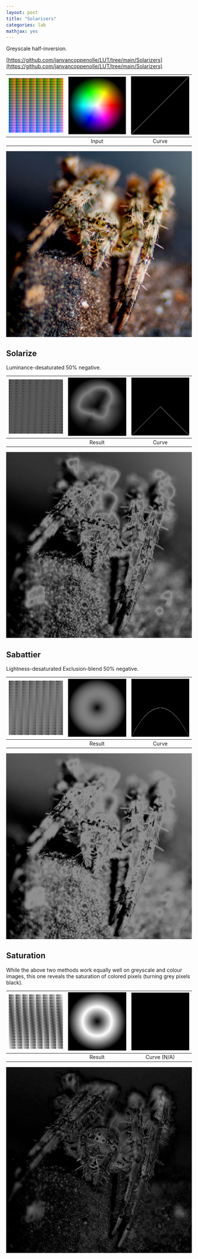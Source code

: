 ```yaml
---
layout: post
title: "Solarisers"
categories: lab
mathjax: yes
---
```


Greyscale half-inversion.

<!--more-->

[https://github.com/janvancoppenolle/LUT/tree/main/Solarizers](https://github.com/janvancoppenolle/LUT/tree/main/Solarizers)

| <img src="/img/Neutral-512.png" width="200"/> |  <img src="/img/TestWheel.png" width="200"/>  |  <img src="/img/Curve.png" width="200"/> |
| :---: | :---: | :---: |
| | Input | Curve |

![](/img/Spider.jpg)

## Solarize

Luminance-desaturated 50% negative.

| <img src="/img/solarisers/Solarize.png" width="200"/> |  <img src="/img/solarisers/SolarizeTestWheel.png" width="200"/>  |  <img src="/img/solarisers/SolarizeCurve.png" width="200"/> |
| :---: | :---: | :---: |
| | Result | Curve |

![](/img/solarisers/SolarizeTestImage.jpg)

## Sabattier

Lightness-desaturated Exclusion-blend 50% negative.

| <img src="/img/solarisers/Sabattier.png" width="200"/> |  <img src="/img/solarisers/SabattierTestWheel.png" width="200"/>  |  <img src="/img/solarisers/SabattierCurve.png" width="200"/> |
| :---: | :---: | :---: |
| | Result | Curve |

![](/img/solarisers/SabattierTestImage.jpg)

## Saturation

While the above two methods work equally well on greyscale and colour images, this one reveals the saturation of colored pixels (turning grey pixels black).

| <img src="/img/solarisers/Saturation.png" width="200"/> |  <img src="/img/solarisers/SaturationTestWheel.png" width="200"/>  |  <img src="/img/solarisers/SaturationCurve.png" width="200"/> |
| :---: | :---: | :---: |
| | Result | Curve (N/A) |

![](/img/solarisers/SaturationTestImage.jpg)